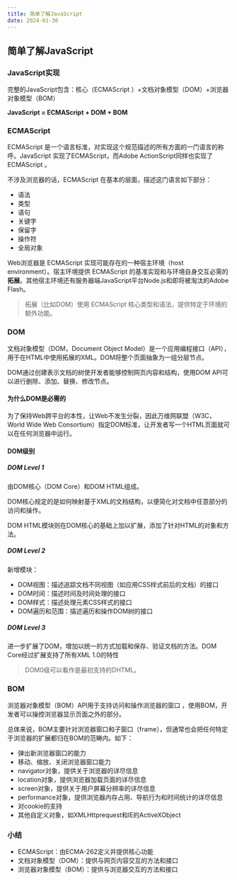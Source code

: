 ```yaml
---
title: 简单了解JavaScript
date: 2024-01-30
---
```


## 简单了解JavaScript

### JavaScript实现

完整的JavaScript包含：核心（ECMAScript ）+文档对象模型（DOM）+浏览器对象模型（BOM）

**JavaScript = ECMAScript + DOM + BOM**

### ECMAScript 

ECMAScript 是一个语言标准，对实现这个规范描述的所有方面的一门语言的称呼。JavaScript 实现了ECMAScript，而Adobe ActionScript同样也实现了 ECMAScript 。

不涉及浏览器的话，ECMAScript 在基本的层面，描述这门语言如下部分：

- 语法
- 类型
- 语句
- 关键字
- 保留字
- 操作符
- 全局对象

Web浏览器是 ECMAScript 实现可能存在的一种宿主环境（host environment）。宿主环境提供 ECMAScript 的基准实现和与环境自身交互必需的**拓展**。其他宿主环境还有服务器端JavaScript平台Node.js和即将被淘汰的Adobe Flash。

> 拓展（比如DOM）使用 ECMAScript 核心类型和语法，提供特定于环境的额外功能。

### DOM

文档对象模型（DOM，Document Object Model）是一个应用编程接口（API），用于在HTML中使用拓展的XML。DOM将整个页面抽象为一组分层节点。

DOM通过创建表示文档的树使开发者能够控制网页内容和结构，使用DOM API可以进行删除、添加、替换、修改节点。

#### 为什么DOM是必需的

为了保持Web跨平台的本性，让Web不发生分裂，因此万维网联盟（W3C，World Wide Web Consortium）指定DOM标准，让开发者写一个HTML页面就可以在任何浏览器中运行。

#### DOM级别

##### DOM Level 1

由DOM核心（DOM Core）和DOM HTML组成。

DOM核心规定的是如何映射基于XML的文档结构，以便简化对文档中任意部分的访问和操作。

DOM HTML模块则在DOM核心的基础上加以扩展，添加了针对HTML的对象和方法。

##### DOM Level 2

新增模块：

- DOM视图：描述追踪文档不同视图（如应用CSS样式前后的文档）的接口
- DOM时间：描述时间及时间处理的接口
- DOM样式：描述处理元素CSS样式的接口
- DOM遍历和范围：描述遍历和操作DOM树的接口

#####  DOM Level 3

进一步扩展了DOM，增加以统一的方式加载和保存、验证文档的方法。DOM Core经过扩展支持了所有XML 1.0的特性

> DOM0级可以看作是最初支持的DHTML。

### BOM

浏览器对象模型（BOM）API用于支持访问和操作浏览器的窗口 ，使用BOM，开发者可以操控浏览器显示页面之外的部分。

总体来说，BOM主要针对浏览器窗口和子窗口（frame），但通常也会把任何特定于浏览器的扩展都归在BOM的范畴内。如下：

- 弹出新浏览器窗口的能力
- 移动、缩放、关闭浏览器窗口能力
- navigator对象，提供关于浏览器的详尽信息
- location对象，提供浏览器加载页面的详尽信息
- screen对象，提供关于用户屏幕分辨率的详尽信息
- performance对象，提供浏览器内存占用、导航行为和时间统计的详尽信息
- 对cookie的支持
- 其他自定义对象，如XMLHttprequest和IE的ActiveXObject

### 小结

- ECMAScript：由ECMA-262定义并提供核心功能
- 文档对象模型（DOM）：提供与网页内容交互的方法和接口
- 浏览器对象模型（BOM）：提供与浏览器交互的方法和接口

